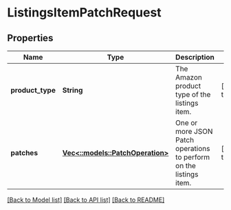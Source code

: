 # ListingsItemPatchRequest

## Properties
Name | Type | Description | Notes
------------ | ------------- | ------------- | -------------
**product_type** | **String** | The Amazon product type of the listings item. | [default to null]
**patches** | [**Vec<::models::PatchOperation>**](PatchOperation.md) | One or more JSON Patch operations to perform on the listings item. | [default to null]

[[Back to Model list]](../README.md#documentation-for-models) [[Back to API list]](../README.md#documentation-for-api-endpoints) [[Back to README]](../README.md)


